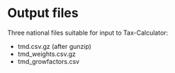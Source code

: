 # Output files

Three national files suitable for input to Tax-Calculator:
- tmd.csv.gz (after gunzip)
- tmd_weights.csv.gz
- tmd_growfactors.csv
